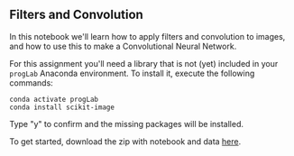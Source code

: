 ## Filters and Convolution

In this notebook we'll learn how to apply filters and convolution to images,
and how to use this to make a Convolutional Neural Network.

For this assignment you'll need a library that is not (yet) included in your
`progLab` Anaconda environment. To install it, execute the following commands:

    conda activate progLab
    conda install scikit-image

Type "y" to confirm and the missing packages will be installed.

To get started, download the zip with notebook and data [here](cnn.zip).


